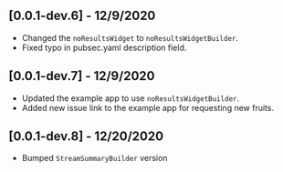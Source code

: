## [0.0.1-dev.6] - 12/9/2020

* Changed the `noResultsWidget` to `noResultsWidgetBuilder`.
* Fixed typo in pubsec.yaml description field.

## [0.0.1-dev.7] - 12/9/2020

* Updated the example app to use `noResultsWidgetBuilder`.
* Added new issue link to the example app for requesting new fruits.

## [0.0.1-dev.8] - 12/20/2020

* Bumped `StreamSummaryBuilder` version

